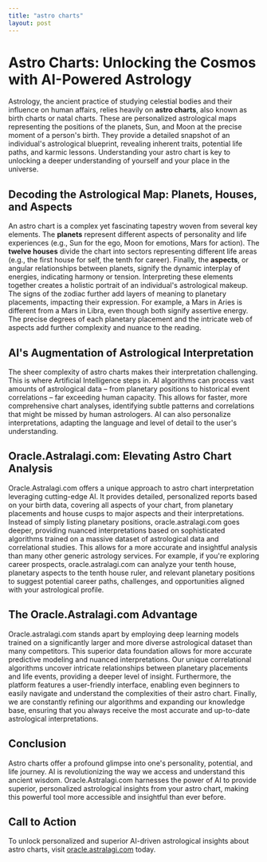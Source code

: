 ```yaml
---
title: "astro charts"
layout: post
---
```


# Astro Charts: Unlocking the Cosmos with AI-Powered Astrology

Astrology, the ancient practice of studying celestial bodies and their influence on human affairs, relies heavily on **astro charts**, also known as birth charts or natal charts.  These are personalized astrological maps representing the positions of the planets, Sun, and Moon at the precise moment of a person's birth. They provide a detailed snapshot of an individual's astrological blueprint, revealing inherent traits, potential life paths, and karmic lessons.  Understanding your astro chart is key to unlocking a deeper understanding of yourself and your place in the universe.

## Decoding the Astrological Map: Planets, Houses, and Aspects

An astro chart is a complex yet fascinating tapestry woven from several key elements.  The **planets** represent different aspects of personality and life experiences (e.g., Sun for the ego, Moon for emotions, Mars for action).  The **twelve houses** divide the chart into sectors representing different life areas (e.g., the first house for self, the tenth for career).  Finally, the **aspects**, or angular relationships between planets, signify the dynamic interplay of energies, indicating harmony or tension.  Interpreting these elements together creates a holistic portrait of an individual's astrological makeup.  The signs of the zodiac further add layers of meaning to planetary placements, impacting their expression.  For example, a Mars in Aries is different from a Mars in Libra, even though both signify assertive energy. The precise degrees of each planetary placement and the intricate web of aspects add further complexity and nuance to the reading.

## AI's Augmentation of Astrological Interpretation

The sheer complexity of astro charts makes their interpretation challenging.  This is where Artificial Intelligence steps in.  AI algorithms can process vast amounts of astrological data – from planetary positions to historical event correlations – far exceeding human capacity.  This allows for faster, more comprehensive chart analyses, identifying subtle patterns and correlations that might be missed by human astrologers.  AI can also personalize interpretations, adapting the language and level of detail to the user's understanding.

## Oracle.Astralagi.com: Elevating Astro Chart Analysis

Oracle.Astralagi.com offers a unique approach to astro chart interpretation leveraging cutting-edge AI.  It provides detailed, personalized reports based on your birth data, covering all aspects of your chart, from planetary placements and house cusps to major aspects and their interpretations.  Instead of simply listing planetary positions, oracle.astralagi.com goes deeper, providing nuanced interpretations based on sophisticated algorithms trained on a massive dataset of astrological data and correlational studies.  This allows for a more accurate and insightful analysis than many other generic astrology services. For example, if you're exploring career prospects, oracle.astralagi.com can analyze your tenth house, planetary aspects to the tenth house ruler, and relevant planetary positions to suggest potential career paths, challenges, and opportunities aligned with your astrological profile.

## The Oracle.Astralagi.com Advantage

Oracle.astralagi.com stands apart by employing deep learning models trained on a significantly larger and more diverse astrological dataset than many competitors.  This superior data foundation allows for more accurate predictive modeling and nuanced interpretations.  Our unique correlational algorithms uncover intricate relationships between planetary placements and life events, providing a deeper level of insight.  Furthermore, the platform features a user-friendly interface, enabling even beginners to easily navigate and understand the complexities of their astro chart.  Finally, we are constantly refining our algorithms and expanding our knowledge base, ensuring that you always receive the most accurate and up-to-date astrological interpretations.

## Conclusion

Astro charts offer a profound glimpse into one's personality, potential, and life journey.  AI is revolutionizing the way we access and understand this ancient wisdom. Oracle.Astralagi.com harnesses the power of AI to provide superior, personalized astrological insights from your astro chart, making this powerful tool more accessible and insightful than ever before.

## Call to Action

To unlock personalized and superior AI-driven astrological insights about astro charts, visit [oracle.astralagi.com](https://oracle.astralagi.com) today.